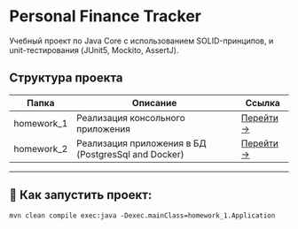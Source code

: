# Personal Finance Tracker

Учебный проект по Java Core с использованием SOLID-принципов, и unit-тестирования (JUnit5, Mockito, AssertJ).

## Структура проекта

| Папка      | Описание                                            | Ссылка                       |
|------------|-----------------------------------------------------|------------------------------|
| homework_1 | Реализация консольного приложения                   | [Перейти →](homework_1/)     |
| homework_2 | Реализация приложения в БД (PostgresSql and Docker) | [Перейти →](tree/homework_2) |

---

## 📌 **Как запустить проект:**

```shell
mvn clean compile exec:java -Dexec.mainClass=homework_1.Application